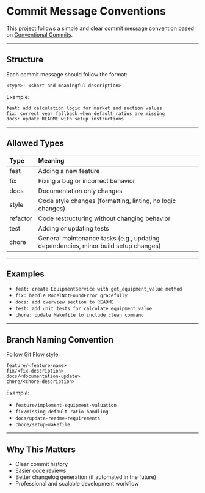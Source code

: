 # Commit Message Conventions

This project follows a simple and clear commit message convention based on [Conventional Commits](https://www.conventionalcommits.org/en/v1.0.0/).

---

## Structure

Each commit message should follow the format:

```
<type>: <short and meaningful description>
```

Example:

```
feat: add calculation logic for market and auction values
fix: correct year fallback when default ratios are missing
docs: update README with setup instructions
```

---

## Allowed Types

| Type  | Meaning |
|:------|:--------|
| feat  | Adding a new feature |
| fix   | Fixing a bug or incorrect behavior |
| docs  | Documentation only changes |
| style | Code style changes (formatting, linting, no logic changes) |
| refactor | Code restructuring without changing behavior |
| test  | Adding or updating tests |
| chore | General maintenance tasks (e.g., updating dependencies, minor build setup changes) |

---

## Examples

- `feat: create EquipmentService with get_equipment_value method`
- `fix: handle ModelNotFoundError gracefully`
- `docs: add overview section to README`
- `test: add unit tests for calculate_equipment_value`
- `chore: update Makefile to include clean command`

---

## Branch Naming Convention

Follow Git Flow style:

```
feature/<feature-name>
fix/<fix-description>
docs/<documentation-update>
chore/<chore-description>
```

Example:

- `feature/implement-equipment-valuation`
- `fix/missing-default-ratio-handling`
- `docs/update-readme-requirements`
- `chore/setup-makefile`

---

## Why This Matters

- Clear commit history
- Easier code reviews
- Better changelog generation (if automated in the future)
- Professional and scalable development workflow
